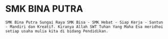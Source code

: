 # SMK BINA PUTRA 
    SMK Bina Putra Sungai Raya SMK Bisa - SMK Hebat - Siap Kerja - Santun - Mandiri dan Kreatif. Kiranya Allah SWT Tuhan Yang Maha Esa meridhoi setiap usaha mulia kita di bidang Pendidikan.


